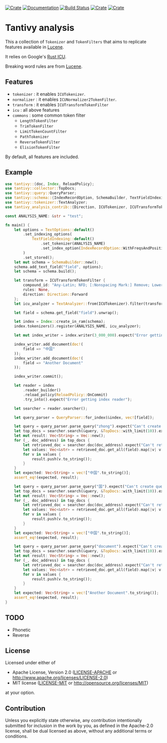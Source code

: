 [![Crate](https://img.shields.io/crates/v/tantivy-analysis-contrib.svg)](https://crates.io/crates/tantivy-analysis-contrib)
[![Documentation](https://docs.rs/tantivy-analysis-contrib/badge.svg)](https://docs.rs/tantivy-analysis-contrib/)
[![Build Status](https://github.com/Dalvany/tantivy-analysis-contrib/actions/workflows/rust.yml/badge.svg)](https://github.com/Dalvany/tantivy-analysis-contrib/actions/workflows/rust.yml)
[![Crate](https://img.shields.io/crates/d/tantivy-analysis-contrib.svg)](https://crates.io/crates/tantivy-analysis-contrib)
[![Crate](https://img.shields.io/crates/l/tantivy-analysis-contrib.svg)](https://crates.io/crates/tantivy-analysis-contrib)

# Tantivy analysis

This a collection of `Tokenizer` and `TokenFilters` that aims to replicate features available
in [Lucene](https://lucene.apache.org/).

It relies on Google's [Rust ICU](https://crates.io/crates/rust_icu).

Breaking word rules are from [Lucene](https://github.com/apache/lucene/tree/main/lucene/analysis/icu/src/data/uax29).

## Features

* `tokenizer` : it enables `ICUTokenizer`.
* `normalizer` : it enables `ICUNormalizer2TokenFilter`.
* `transform` : it enables `ICUTransformTokenFilter` 
* `icu` : all above features
* `commons` : some common token filter 
  * `LengthTokenFilter`
  * `TrimTokenFilter`
  * `LimitTokenCountFilter`
  * `PathTokenizer`
  * `ReverseTokenFilter`
  * `ElisionTokenFilter`

By default, all features are included.

## Example

```rust
use tantivy::{doc, Index, ReloadPolicy};
use tantivy::collector::TopDocs;
use tantivy::query::QueryParser;
use tantivy::schema::{IndexRecordOption, SchemaBuilder, TextFieldIndexing, TextOptions};
use tantivy::tokenizer::TextAnalyzer;
use tantivy_analysis_contrib::{Direction, ICUTokenizer, ICUTransformTokenFilter};

const ANALYSIS_NAME: &str = "test";

fn main() {
    let options = TextOptions::default()
        .set_indexing_options(
            TextFieldIndexing::default()
                .set_tokenizer(ANALYSIS_NAME)
                .set_index_option(IndexRecordOption::WithFreqsAndPositions),
        )
        .set_stored();
    let mut schema = SchemaBuilder::new();
    schema.add_text_field("field", options);
    let schema = schema.build();

    let transform = ICUTransformTokenFilter {
        compound_id: "Any-Latin; NFD; [:Nonspacing Mark:] Remove; Lower;  NFC".to_string(),
        rules: None,
        direction: Direction::Forward
    };
    let icu_analyzer = TextAnalyzer::from(ICUTokenizer).filter(transform);

    let field = schema.get_field("field").unwrap();

    let index = Index::create_in_ram(schema);
    index.tokenizers().register(ANALYSIS_NAME, icu_analyzer);

    let mut index_writer = index.writer(3_000_000).expect("Error getting index writer");

    index_writer.add_document(doc!(
        field => "中国"
    ));
    index_writer.add_document(doc!(
        field => "Another Document"
    ));

    index_writer.commit();

    let reader = index
        .reader_builder()
        .reload_policy(ReloadPolicy::OnCommit)
        .try_into().expect("Error getting index reader");

    let searcher = reader.searcher();

    let query_parser = QueryParser::for_index(&index, vec![field]);

    let query = query_parser.parse_query("zhong").expect("Can't create query parser.");
    let top_docs = searcher.search(&query, &TopDocs::with_limit(10)).expect("Error running search");
    let mut result: Vec<String> = Vec::new();
    for (_, doc_address) in top_docs {
        let retrieved_doc = searcher.doc(doc_address).expect("Can't retrieve document");
        let values: Vec<&str> = retrieved_doc.get_all(field).map(|v| v.as_text().unwrap()).collect();
        for v in values {
            result.push(v.to_string());
        }
    }
    let expected: Vec<String> = vec!["中国".to_string()];
    assert_eq!(expected, result);

    let query = query_parser.parse_query("国").expect("Can't create query parser.");
    let top_docs = searcher.search(&query, &TopDocs::with_limit(10)).expect("Error running search");
    let mut result: Vec<String> = Vec::new();
    for (_, doc_address) in top_docs {
        let retrieved_doc = searcher.doc(doc_address).expect("Can't retrieve document");
        let values: Vec<&str> = retrieved_doc.get_all(field).map(|v| v.as_text().unwrap()).collect();
        for v in values {
            result.push(v.to_string());
        }
    }
    let expected: Vec<String> = vec!["中国".to_string()];
    assert_eq!(expected, result);

    let query = query_parser.parse_query("document").expect("Can't create query parser.");
    let top_docs = searcher.search(&query, &TopDocs::with_limit(10)).expect("Error running search");
    let mut result: Vec<String> = Vec::new();
    for (_, doc_address) in top_docs {
        let retrieved_doc = searcher.doc(doc_address).expect("Can't retrieve document");
        let values: Vec<&str> = retrieved_doc.get_all(field).map(|v| v.as_text().unwrap()).collect();
        for v in values {
            result.push(v.to_string());
        }
    }
    let expected: Vec<String> = vec!["Another Document".to_string()];
    assert_eq!(expected, result);
}
```

## TODO

* Phonetic
* Reverse

## License

Licensed under either of

* Apache License, Version 2.0
  ([LICENSE-APACHE](LICENSE-APACHE) or http://www.apache.org/licenses/LICENSE-2.0)
* MIT license
  ([LICENSE-MIT](LICENSE-MIT) or http://opensource.org/licenses/MIT)

at your option.

## Contribution

Unless you explicitly state otherwise, any contribution intentionally submitted
for inclusion in the work by you, as defined in the Apache-2.0 license, shall be
dual licensed as above, without any additional terms or conditions.
